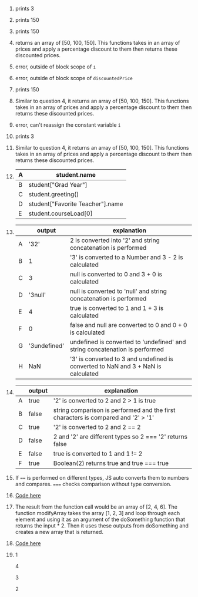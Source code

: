 1. prints 3
2. prints 150
3. prints 150
4. returns an array of [50, 100, 150]. This functions takes in an array of prices and apply a percentage discount to them then returns these discounted prices.
5. error, outside of block scope of `i`
6. error, outside of block scope of `discountedPrice`
7. prints 150
8. Similar to question 4, it returns an array of [50, 100, 150]. This functions takes in an array of prices and apply a percentage discount to them then returns these discounted prices.
9. error, can't reassign the constant variable `i`
10. prints 3
11. Similar to question 4, it returns an array of [50, 100, 150]. This functions takes in an array of prices and apply a percentage discount to them then returns these discounted prices.
12. | A | student.name |
    |---|---|
    | B | student["Grad Year"] |
    | C | student.greeting() | 
    | D | student["Favorite Teacher"].name |
    | E | student.courseLoad[0] |
13. | | output | explanation |
    |---|---|---|
    | A | '32' | 2 is converted into '2' and string concatenation is performed |
    | B | 1 | '3' is converted to a Number and 3 - 2 is calculated |
    | C | 3 | null is converted to 0 and 3 + 0 is calculated |
    | D | '3null' | null is converted to 'null' and string concatenation is performed |
    | E | 4 | true is converted to 1 and 1 + 3 is calculated |
    | F | 0 | false and null are converted to 0 and 0 + 0 is calculated |
    | G | '3undefined' | undefined is converted to 'undefined' and string concatenation is performed |
    | H | NaN | '3' is converted to 3 and undefined is converted to NaN and 3 + NaN is calculated |


14. | | output | explanation |
    |---|---|---|
    | A | true | '2' is converted to 2 and 2 > 1 is true |
    | B | false | string comparison is performed and the first characters is compared and '2' > '1' |
    | C | true | '2' is converted to 2 and 2 == 2 |
    | D | false | 2 and '2' are different types so 2 === '2' returns false |
    | E | false | true is converted to 1 and 1 != 2 |
    | F | true | Boolean(2) returns true and true === true |
15. If `==` is performed on different types, JS auto converts them to numbers and compares. `===` checks comparison without type conversion.
16. [Code here](part2-question16.js)
17. The result from the function call would be an array of [2, 4, 6]. The function modifyArray takes the array [1, 2, 3] and loop through each element and using it as an argument of the doSomething function that returns the input * 2. Then it uses these outputs from doSomething and creates a new array that is returned. 
18. [Code here](part2-question18.js)
19. 1
    
    4
    
    3
    
    2
